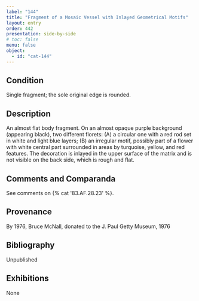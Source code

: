 ```yaml
---
label: "144"
title: "Fragment of a Mosaic Vessel with Inlayed Geometrical Motifs"
layout: entry
order: 442
presentation: side-by-side
# toc: false
menu: false
object:
  - id: "cat-144"
---
```


## Condition

Single fragment; the sole original edge is rounded.

## Description

An almost flat body fragment. On an almost opaque purple background (appearing black), two different florets: (A) a circular one with a red rod set in white and light blue layers; (B) an irregular motif, possibly part of a flower with white central part surrounded in areas by turquoise, yellow, and red features. The decoration is inlayed in the upper surface of the matrix and is not visible on the back side, which is rough and flat.

## Comments and Comparanda

See comments on {% cat '83.AF.28.23' %}.

## Provenance

By 1976, Bruce McNall, donated to the J. Paul Getty Museum, 1976

## Bibliography

Unpublished

## Exhibitions

None